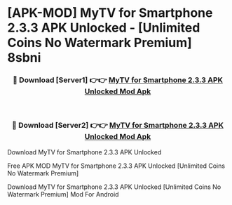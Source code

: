 # [APK-MOD] MyTV for Smartphone 2.3.3 APK Unlocked - [Unlimited Coins No Watermark Premium] 8sbni



<div align="center">
<h3>🔴 Download [Server1] 👉👉 <a href="https://momento.my/?title=MyTV_for_Smartphone_2.3.3_APK_Unlocked">MyTV for Smartphone 2.3.3 APK Unlocked Mod Apk</a></h3><br>

<h3>🔴 Download [Server2] 👉👉 <a href="https://momento.my/?title=MyTV_for_Smartphone_2.3.3_APK_Unlocked">MyTV for Smartphone 2.3.3 APK Unlocked Mod Apk</a></h3>
</div>



Download MyTV for Smartphone 2.3.3 APK Unlocked 

Free APK MOD MyTV for Smartphone 2.3.3 APK Unlocked [Unlimited Coins No Watermark Premium]

Download MyTV for Smartphone 2.3.3 APK Unlocked [Unlimited Coins No Watermark Premium] Mod For Android
